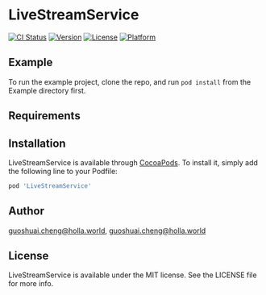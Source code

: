 # LiveStreamService

[![CI Status](https://img.shields.io/travis/guoshuai.cheng@holla.world/LiveStreamService.svg?style=flat)](https://travis-ci.org/guoshuai.cheng@holla.world/LiveStreamService)
[![Version](https://img.shields.io/cocoapods/v/LiveStreamService.svg?style=flat)](https://cocoapods.org/pods/LiveStreamService)
[![License](https://img.shields.io/cocoapods/l/LiveStreamService.svg?style=flat)](https://cocoapods.org/pods/LiveStreamService)
[![Platform](https://img.shields.io/cocoapods/p/LiveStreamService.svg?style=flat)](https://cocoapods.org/pods/LiveStreamService)

## Example

To run the example project, clone the repo, and run `pod install` from the Example directory first.

## Requirements

## Installation

LiveStreamService is available through [CocoaPods](https://cocoapods.org). To install
it, simply add the following line to your Podfile:

```ruby
pod 'LiveStreamService'
```

## Author

guoshuai.cheng@holla.world, guoshuai.cheng@holla.world

## License

LiveStreamService is available under the MIT license. See the LICENSE file for more info.
